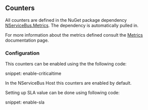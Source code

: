 ## Counters

All counters are defined in the NuGet package dependency [NServiceBus.Metrics](https://www.nuget.org/packages/NServiceBus.Metrics/). The dependency is automatically pulled in.

For more information about the metrics defined consult the [Metrics](.) documentation page.


### Configuration

This counters can be enabled using the the following code:

snippet: enable-criticaltime

In the NServiceBus Host this counters are enabled by default.

Setting up SLA value can be done using following code:

snippet: enable-sla
